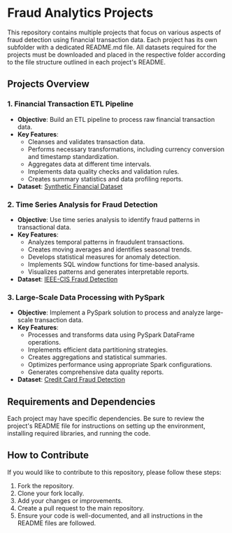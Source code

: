 # Fraud Analytics Projects

This repository contains multiple projects that focus on various aspects of fraud detection using financial transaction data. Each project has its own subfolder with a dedicated README.md file. All datasets required for the projects must be downloaded and placed in the respective folder according to the file structure outlined in each project's README.

## Projects Overview

### 1. Financial Transaction ETL Pipeline
- **Objective**: Build an ETL pipeline to process raw financial transaction data.
- **Key Features**:
  - Cleanses and validates transaction data.
  - Performs necessary transformations, including currency conversion and timestamp standardization.
  - Aggregates data at different time intervals.
  - Implements data quality checks and validation rules.
  - Creates summary statistics and data profiling reports.
- **Dataset**: [Synthetic Financial Dataset](https://www.kaggle.com/datasets/ealaxi/paysim1/data)

### 2. Time Series Analysis for Fraud Detection
- **Objective**: Use time series analysis to identify fraud patterns in transactional data.
- **Key Features**:
  - Analyzes temporal patterns in fraudulent transactions.
  - Creates moving averages and identifies seasonal trends.
  - Develops statistical measures for anomaly detection.
  - Implements SQL window functions for time-based analysis.
  - Visualizes patterns and generates interpretable reports.
- **Dataset**: [IEEE-CIS Fraud Detection](https://www.kaggle.com/c/ieee-fraud-detection/data)

### 3. Large-Scale Data Processing with PySpark
- **Objective**: Implement a PySpark solution to process and analyze large-scale transaction data.
- **Key Features**:
  - Processes and transforms data using PySpark DataFrame operations.
  - Implements efficient data partitioning strategies.
  - Creates aggregations and statistical summaries.
  - Optimizes performance using appropriate Spark configurations.
  - Generates comprehensive data quality reports.
- **Dataset**: [Credit Card Fraud Detection](https://www.kaggle.com/datasets/mlg-ulb/creditcardfraud)

## Requirements and Dependencies
Each project may have specific dependencies. Be sure to review the project's README file for instructions on setting up the environment, installing required libraries, and running the code. 

## How to Contribute
If you would like to contribute to this repository, please follow these steps:
1. Fork the repository.
2. Clone your fork locally.
3. Add your changes or improvements.
4. Create a pull request to the main repository.
5. Ensure your code is well-documented, and all instructions in the README files are followed.
